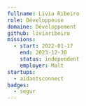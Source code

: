 ```yaml
---
fullname: Livia Ribeiro
role: Développeuse
domaine: Développement
github: liviaribeiro
missions:
  - start: 2022-01-17
    end: 2023-12-30
    status: independent
    employer: Malt
startups:
  - aidantsconnect
badges:
  - segur
---
```


